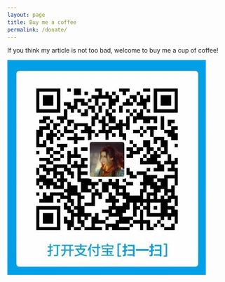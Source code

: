 ```yaml
---
layout: page
title: Buy me a coffee
permalink: /donate/
---
```


If you think my article is not too bad, welcome to buy me a cup of coffee!

![](img/qrcode.jpg)